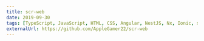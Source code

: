 ```yaml
---
title: scr-web
date: 2019-09-30
tags: [TypeScript, JavaScript, HTML, CSS, Angular, NestJS, Nx, Ionic, server, client, full-stack, regex, Docker, Linux, macOS, Windows]
externalUrl: https://github.com/AppleGamer22/scr-web
---
```

